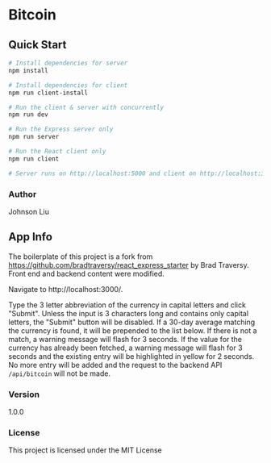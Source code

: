 # Bitcoin 

## Quick Start

``` bash
# Install dependencies for server
npm install

# Install dependencies for client
npm run client-install

# Run the client & server with concurrently
npm run dev

# Run the Express server only
npm run server

# Run the React client only
npm run client

# Server runs on http://localhost:5000 and client on http://localhost:3000
```
### Author
Johnson Liu

## App Info
The boilerplate of this project is a fork from https://github.com/bradtraversy/react_express_starter by Brad Traversy. Front end and backend content were modified. 

Navigate to http://localhost:3000/. 

Type the 3 letter abbreviation of the currency in capital letters and click "Submit". Unless the input is 3 characters long and contains only capital letters, the "Submit" button will be disabled. If a 30-day average matching the currency is found, it will be prepended to the list below. If there is not a match, a warning message will flash for 3 seconds. If the value for the currency has already been fetched, a warning message will flash for 3 seconds and the existing entry will be highlighted in yellow for 2 seconds. No more entry will be added and the request to the backend API `/api/bitcoin` will not be made. 

### Version

1.0.0

### License

This project is licensed under the MIT License
